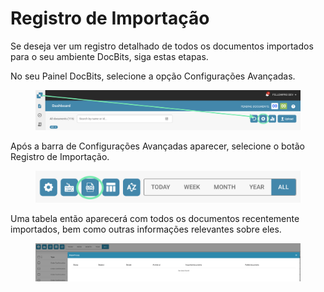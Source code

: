 # Registro de Importação

Se deseja ver um registro detalhado de todos os documentos importados para o seu ambiente DocBits, siga estas etapas.

No seu Painel DocBits, selecione a opção Configurações Avançadas.

<figure><img src="../../.gitbook/assets/image (3).png" alt=""><figcaption></figcaption></figure>

Após a barra de Configurações Avançadas aparecer, selecione o botão Registro de Importação.

<figure><img src="../../.gitbook/assets/image (4).png" alt=""><figcaption></figcaption></figure>

Uma tabela então aparecerá com todos os documentos recentemente importados, bem como outras informações relevantes sobre eles.

<figure><img src="../../.gitbook/assets/image (5).png" alt=""><figcaption></figcaption></figure>
